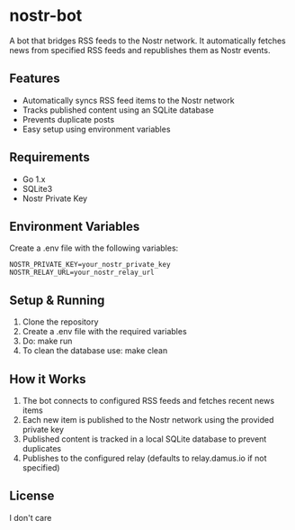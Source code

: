 # nostr-bot

A bot that bridges RSS feeds to the Nostr network. It automatically fetches news from specified RSS feeds and republishes them as Nostr events.

## Features

- Automatically syncs RSS feed items to the Nostr network
- Tracks published content using an SQLite database
- Prevents duplicate posts
- Easy setup using environment variables

## Requirements

- Go 1.x
- SQLite3
- Nostr Private Key

## Environment Variables

Create a .env file with the following variables:

```
NOSTR_PRIVATE_KEY=your_nostr_private_key
NOSTR_RELAY_URL=your_nostr_relay_url
```

## Setup & Running

1. Clone the repository
2. Create a .env file with the required variables
3. Do: make run 
4. To clean the database use: make clean

## How it Works

1. The bot connects to configured RSS feeds and fetches recent news items
2. Each new item is published to the Nostr network using the provided private key
3. Published content is tracked in a local SQLite database to prevent duplicates
4. Publishes to the configured relay (defaults to relay.damus.io if not specified)

## License
 I don't care
